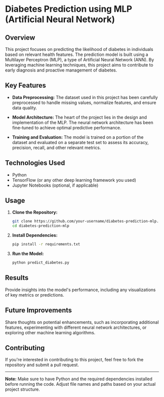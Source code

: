 # Diabetes Prediction using MLP (Artificial Neural Network)

## Overview

This project focuses on predicting the likelihood of diabetes in individuals based on relevant health features. The prediction model is built using a Multilayer Perceptron (MLP), a type of Artificial Neural Network (ANN). By leveraging machine learning techniques, this project aims to contribute to early diagnosis and proactive management of diabetes.

## Key Features

- **Data Preprocessing:** The dataset used in this project has been carefully preprocessed to handle missing values, normalize features, and ensure data quality.

- **Model Architecture:** The heart of the project lies in the design and implementation of the MLP. The neural network architecture has been fine-tuned to achieve optimal predictive performance.

- **Training and Evaluation:** The model is trained on a portion of the dataset and evaluated on a separate test set to assess its accuracy, precision, recall, and other relevant metrics.

## Technologies Used

- Python
- TensorFlow (or any other deep learning framework you used)
- Jupyter Notebooks (optional, if applicable)

## Usage

1. **Clone the Repository:**
    ```bash
    git clone https://github.com/your-username/diabetes-prediction-mlp.git
    cd diabetes-prediction-mlp
    ```

2. **Install Dependencies:**
    ```bash
    pip install -r requirements.txt
    ```

3. **Run the Model:**
    ```bash
    python predict_diabetes.py
    ```

## Results

Provide insights into the model's performance, including any visualizations of key metrics or predictions.

## Future Improvements

Share thoughts on potential enhancements, such as incorporating additional features, experimenting with different neural network architectures, or exploring other machine learning algorithms.

## Contributing

If you're interested in contributing to this project, feel free to fork the repository and submit a pull request.

---

**Note:** Make sure to have Python and the required dependencies installed before running the code. Adjust file names and paths based on your actual project structure.
